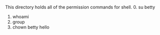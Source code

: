 This directory holds all of the permission commands for shell.
0. su betty
1. whoami
2. group
3. chown betty hello
